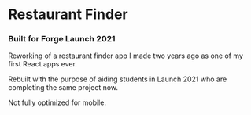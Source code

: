 # Restaurant Finder

### Built for Forge Launch 2021

Reworking of a restaurant finder app I made two years ago as one of my first React apps ever.

Rebuilt with the purpose of aiding students in Launch 2021 who are completing the same project now.

Not fully optimized for mobile.
